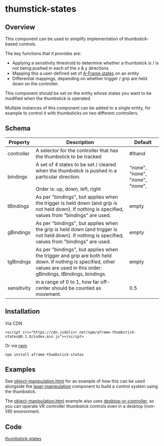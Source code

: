 # thumstick-states

## Overview

This component can be used to simplify implementation of thumbstick-based controls.

The key functions that it provides are:

- Applying a sensitivity threshold to determine whether a thumbstick is / is not being pushed in each of the x & y directions
- Mapping this a user-defined set of [A-Frame states](https://aframe.io/docs/1.3.0/core/entity.html#addstate-statename) on an entity
- Differential mappings, depending on whether trigger / grip are held down on the controller.

This component should be set on the entity whose states you want to be modified when the thumbstick is operated.

Multiple instances of this component can be added to a single entity, for example to control it with thumbsticks on two different controllers.

## Schema

| Property    | Description                                                  | Default                         |
| ----------- | ------------------------------------------------------------ | ------------------------------- |
| controller  | A selector for the controller that has the thumbstick to be tracked | #lhand                          |
| bindings    | A set of 4 states to be set / cleared when the thumbstick is pushed in a particular direction.<br /><br />Order is: up, down, left, right | "none", "none", "none", "none", |
| tBindings   | As per "bindings", but applies when the trigger is held down (and grip is not held down).  If nothing is specified, values from "bindings" are used. | empty                           |
| gBindings   | As per "bindings", but applies when the grip is held down (and trigger is not held down).  If nothing is specified, values from "bindings" are used. | empty                           |
| tgBindngs   | As per "bindings", but applies when the trigger and grip are both held down.  If nothing is specified, other values are used in this order: gBindings, tBindings, bindings. | empty                           |
| sensitivity | in a range of 0 to 1, how far off-center should be counted as movement. | 0.5                             |



## Installation

Via CDN 
```
<script src="https://cdn.jsdelivr.net/npm/aframe-thumbstick-states@0.1.0/index.min.js"></script>
```

Or via [npm](https://www.npmjs.com/package/aframe-thumbstick-states)

```
npm install aframe-thumbstick-states
```


## Examples

See [object-manipulation.html](https://diarmidmackenzie.github.io/aframe-components/component-usage/object-manipulation.html) for an example of how this can be used alongside the [laser-manipulation](https://diarmidmackenzie.github.io/aframe-components/docs/laser-manipulation.html) component to build a control system using the thumbstick.

The [object-manipulation.html](https://diarmidmackenzie.github.io/aframe-components/component-usage/object-manipulation.html) example also uses [desktop-vr-controller](https://diarmidmackenzie.github.io/aframe-components/docs/desktop-vr-controller.html), so you can operate VR controller thumbstick controls even in a desktop (non-VR) environment.



## Code

  [thumbstick-states](https://github.com/diarmidmackenzie/aframe-components/blob/main/components/thumbstick-states/index.js)